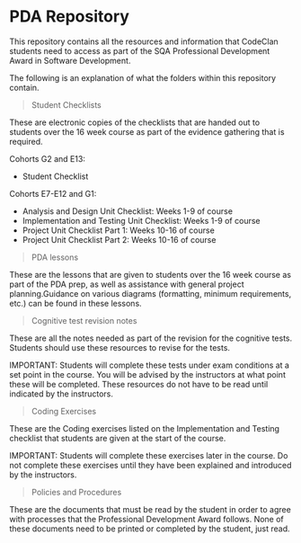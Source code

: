 # PDA Repository

This repository contains all the resources and information that CodeClan students need to access as part of the SQA Professional Development Award in Software Development.

The following is an explanation of what the folders within this repository contain.

> Student Checklists

These are electronic copies of the checklists that are handed out to students over the 16 week course as part of the evidence gathering that is required. 

Cohorts G2 and E13:
- Student Checklist

Cohorts E7-E12 and G1: 
- Analysis and Design Unit Checklist: Weeks 1-9 of course
- Implementation and Testing Unit Checklist: Weeks 1-9 of course
- Project Unit Checklist Part 1: Weeks 10-16 of course
- Project Unit Checklist Part 2: Weeks 10-16 of course

> PDA lessons

These are the lessons that are given to students over the 16 week course as part of the PDA prep, as well as assistance with general project planning.Guidance on various diagrams (formatting, minimum requirements, etc.) can be found in these lessons.

> Cognitive test revision notes 

These are all the notes needed as part of the revision for the cognitive tests. Students should use these resources to revise for the tests.

IMPORTANT: Students will complete these tests under exam conditions at a set point in the course. You will be advised by the instructors at what point these will be completed. These resources do not have to be read until indicated by the instructors.

> Coding Exercises

These are the Coding exercises listed on the Implementation and Testing checklist that students are given at the start of the course. 

IMPORTANT: Students will complete these exercises later in the course. Do not complete these exercises until they have been explained and introduced by the instructors.

> Policies and Procedures

These are the documents that must be read by the student in order to agree with processes that the Professional Development Award follows. None of these documents need to be printed or completed by the student, just read.